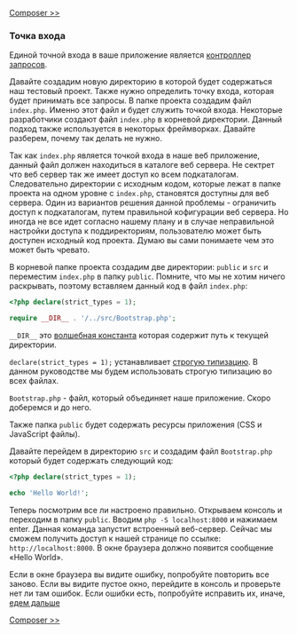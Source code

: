 [Composer >>](02-composer.md)

### Точка входа

Единой точной входа в ваше приложение является [контроллер запросов](https://ru.wikipedia.org/wiki/%D0%95%D0%B4%D0%B8%D0%BD%D0%B0%D1%8F_%D1%82%D0%BE%D1%87%D0%BA%D0%B0_%D0%B2%D1%85%D0%BE%D0%B4%D0%B0_(%D1%88%D0%B0%D0%B1%D0%BB%D0%BE%D0%BD_%D0%BF%D1%80%D0%BE%D0%B5%D0%BA%D1%82%D0%B8%D1%80%D0%BE%D0%B2%D0%B0%D0%BD%D0%B8%D1%8F)).

Давайте создадим новую директорию в которой будет содержаться наш тестовый проект. Также нужно определить точку входа, которая будет принимать все запросы. В папке проекта создадим файл `index.php`. Именно этот файл и будет служить точкой входа.  Некоторые разработчики создают файл `index.php` в корневой директории. Данный подход также используется в некоторых фреймворках. Давайте разберем, почему так делать не нужно.

Так как `index.php` является точкой входа в наше веб приложение, данный файл должен находиться в каталоге веб сервера. Не сектрет что веб сервер так же имеет доступ ко всем подкаталогам. Следовательно директории с исходным кодом, которые лежат в папке проекта на одном уровне с `index.php`, становятся доступны для веб сервера. Один из вариантов решения данной проблемы - ограничить доступ к подкаталогам, путем правильной кофигурации веб сервера. Но иногда не все идет согласно нашему плану и в случае неправильной настройки доступа к поддиректориям, пользователю может быть доступен исходный код проекта. Думаю вы сами понимаете чем это может быть чревато.

В корневой папке проекта создадим две директории: `public` и `src` и переместим `index.php` в папку `public`. Помните, что мы не хотим ничего раскрывать, поэтому вставляем данный код в файл `index.php`:

```php
<?php declare(strict_types = 1); 

require __DIR__ . '/../src/Bootstrap.php';
```

`__DIR__` это [волшебная константа](http://php.net/manual/ru/language.constants.predefined.php) которая содержит путь к текущей директории.

`declare(strict_types = 1);` устанавливает [строгую типизацию](http://php.net/manual/ru/functions.arguments.php#functions.arguments.type-declaration.strict). В данном руководстве мы будем использовать строгую типизацию во всех файлах.

`Bootstrap.php` - файл, который объединяет наше приложение. Cкоро доберемся и до него.

Также папка `public` будет содержать ресурсы приложения (CSS и JavaScript файлы).

Давайте перейдем в директорию `src` и создадим файл `Bootstrap.php` который будет содержать следующий код:

```php
<?php declare(strict_types = 1);

echo 'Hello World!';
```

Теперь посмотрим все ли настроено правильно. Открываем консоль и переходим в папку `public`. Вводим `php -S localhost:8000` и нажимаем enter. Данная команда запустит встроенный веб-сервер. Сейчас мы сможем получить доступ к нашей странице по ссылке: `http://localhost:8000`. В окне браузера должно появится сообщение «Hello World».

Если в окне браузера вы видите ошибку, попробуйте повторить все заново. Если вы видите пустое окно, перейдите в консоль
 и проверьте нет ли там ошибок. Если ошибки есть, попробуйте исправить их, иначе, [едем дальше](02-composer.md)

[Composer >>](02-composer.md)
